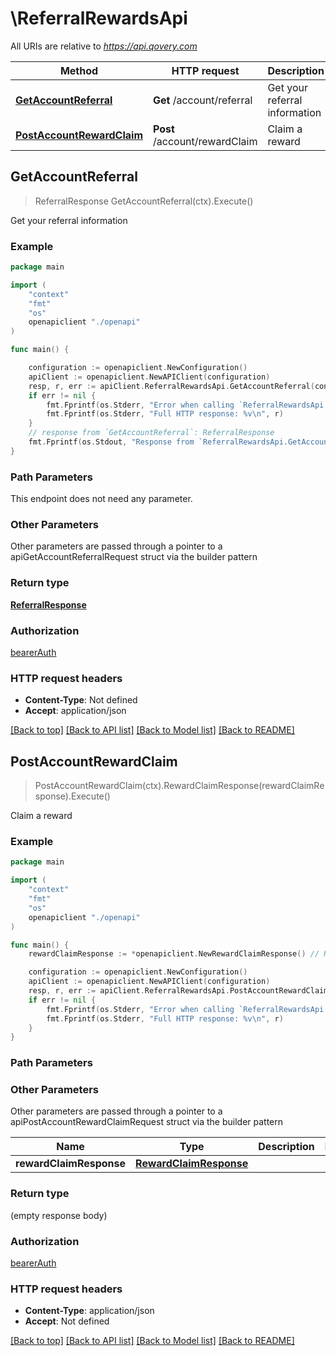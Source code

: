 # \ReferralRewardsApi

All URIs are relative to *https://api.qovery.com*

Method | HTTP request | Description
------------- | ------------- | -------------
[**GetAccountReferral**](ReferralRewardsApi.md#GetAccountReferral) | **Get** /account/referral | Get your referral information
[**PostAccountRewardClaim**](ReferralRewardsApi.md#PostAccountRewardClaim) | **Post** /account/rewardClaim | Claim a reward



## GetAccountReferral

> ReferralResponse GetAccountReferral(ctx).Execute()

Get your referral information

### Example

```go
package main

import (
    "context"
    "fmt"
    "os"
    openapiclient "./openapi"
)

func main() {

    configuration := openapiclient.NewConfiguration()
    apiClient := openapiclient.NewAPIClient(configuration)
    resp, r, err := apiClient.ReferralRewardsApi.GetAccountReferral(context.Background()).Execute()
    if err != nil {
        fmt.Fprintf(os.Stderr, "Error when calling `ReferralRewardsApi.GetAccountReferral``: %v\n", err)
        fmt.Fprintf(os.Stderr, "Full HTTP response: %v\n", r)
    }
    // response from `GetAccountReferral`: ReferralResponse
    fmt.Fprintf(os.Stdout, "Response from `ReferralRewardsApi.GetAccountReferral`: %v\n", resp)
}
```

### Path Parameters

This endpoint does not need any parameter.

### Other Parameters

Other parameters are passed through a pointer to a apiGetAccountReferralRequest struct via the builder pattern


### Return type

[**ReferralResponse**](ReferralResponse.md)

### Authorization

[bearerAuth](../README.md#bearerAuth)

### HTTP request headers

- **Content-Type**: Not defined
- **Accept**: application/json

[[Back to top]](#) [[Back to API list]](../README.md#documentation-for-api-endpoints)
[[Back to Model list]](../README.md#documentation-for-models)
[[Back to README]](../README.md)


## PostAccountRewardClaim

> PostAccountRewardClaim(ctx).RewardClaimResponse(rewardClaimResponse).Execute()

Claim a reward



### Example

```go
package main

import (
    "context"
    "fmt"
    "os"
    openapiclient "./openapi"
)

func main() {
    rewardClaimResponse := *openapiclient.NewRewardClaimResponse() // RewardClaimResponse |  (optional)

    configuration := openapiclient.NewConfiguration()
    apiClient := openapiclient.NewAPIClient(configuration)
    resp, r, err := apiClient.ReferralRewardsApi.PostAccountRewardClaim(context.Background()).RewardClaimResponse(rewardClaimResponse).Execute()
    if err != nil {
        fmt.Fprintf(os.Stderr, "Error when calling `ReferralRewardsApi.PostAccountRewardClaim``: %v\n", err)
        fmt.Fprintf(os.Stderr, "Full HTTP response: %v\n", r)
    }
}
```

### Path Parameters



### Other Parameters

Other parameters are passed through a pointer to a apiPostAccountRewardClaimRequest struct via the builder pattern


Name | Type | Description  | Notes
------------- | ------------- | ------------- | -------------
 **rewardClaimResponse** | [**RewardClaimResponse**](RewardClaimResponse.md) |  | 

### Return type

 (empty response body)

### Authorization

[bearerAuth](../README.md#bearerAuth)

### HTTP request headers

- **Content-Type**: application/json
- **Accept**: Not defined

[[Back to top]](#) [[Back to API list]](../README.md#documentation-for-api-endpoints)
[[Back to Model list]](../README.md#documentation-for-models)
[[Back to README]](../README.md)

